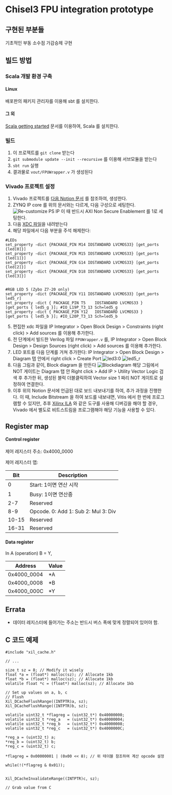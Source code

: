 # Chisel3 FPU integration prototype

## 구현된 부분들

기초적인 부동 소수점 가감승제 구현

## 빌드 방법
### Scala 개발 환경 구축
#### Linux
배포판의 패키지 관리자를 이용해 sbt 를 설치한다.

#### 그 외
[Scala getting started](https://docs.scala-lang.org/getting-started/index.html) 문서를 이용하여, Scala 를 설치한다.

### 빌드
1. 이 프로젝트를 `git clone` 받는다
2. `git submodule update --init --recursive` 를 이용해 서브모듈을 받는다
3. `sbt run` 실행
4. 결과물로 `vout/FPUWrapper.v` 가 생성된다

### Vivado 프로젝트 설정
1. Vivado 프로젝트를 [다음 Notion 문서](https://www.notion.so/tsnlab/Zynq-Hello-world-75ef620c18484698bf9cf613568a48e0) 를 참조하여, 생성한다.
2. ZYNQ IP core 를 위의 문서와는 다르게, 다음 구성으로 세팅한다.
![Re-customize PS IP](./asset/img/PS-PL_config.png) 이 때 반드시 AXI Non Secure Enablement 를 1로 세팅한다.
3. 다음 [XDC 파일](https://github.com/Digilent/digilent-xdc/blob/master/Zybo-Z7-Master.xdc)을 내려받는다
4. 해당 파일에서 다음 부분을 주석 해제한다:
```
#LEDs
set_property -dict {PACKAGE_PIN M14 IOSTANDARD LVCMOS33} [get_ports {led[0]}]
set_property -dict {PACKAGE_PIN M15 IOSTANDARD LVCMOS33} [get_ports {led[1]}]
set_property -dict {PACKAGE_PIN G14 IOSTANDARD LVCMOS33} [get_ports {led[2]}]
set_property -dict {PACKAGE_PIN D18 IOSTANDARD LVCMOS33} [get_ports {led[3]}]


#RGB LED 5 (Zybo Z7-20 only)
set_property -dict {PACKAGE_PIN Y11 IOSTANDARD LVCMOS33} [get_ports led5_r]
set_property -dict { PACKAGE_PIN T5    IOSTANDARD LVCMOS33 } [get_ports { led5_g }]; #IO_L19P_T3_13 Sch=led5_g
set_property -dict { PACKAGE_PIN Y12   IOSTANDARD LVCMOS33 } [get_ports { led5_b }]; #IO_L20P_T3_13 Sch=led5_b
```
5. 편집한 xdc 파일을 IP Integrator > Open Block Design > Constraints (right click) > Add sources 를 이용해 추가한다.
6. 전 단계에서 빌드한 Verilog 파일 `FPUWrapper.v` 를, IP Integrator > Open Block Design > Design Sources (right click) > Add sources 를 이용해 추가한다.
7. LED 포트를 다음 단계를 거쳐 추가한다: IP Integrator > Open Block Design > Diagram 탭 안에서 right click > Create Port
![led3:0](./asset/img/led-port.png)
![led5_r](./asset/img/led5-port.png)
8. 다음 그림과 같이, Block diagram 을 만든다
![Blockdiagram](./asset/img/blockdiagram.png)
해당 그림에서 NOT 게이트는 Diagram 탭 안 Right click > Add IP > Utility Vector Logic 검색 후 추가한 뒤, 생성된 블럭 더블클릭하여 Vector size 1 짜리 NOT 게이트로 설정하여 연결한다.
9. 이후 위의 Notion 문서에 언급된 대로 보드 내보내기를 하여, 추가 과정을 진행한다. 이 때, Include Bitstream 을 하여 보드를 내보내면, Vitis 에서 한 번에 프로그램할 수 있지만, 추후 [Xilinx ILA](https://www.xilinx.com/products/intellectual-property/ila.html) 와 같은 도구를 사용해 디버깅을 해야 할 경우, Vivado 에서 별도로 비트스트림을 프로그램해야 해당 기능을 사용할 수 있다.


## Register map
#### Control register
제어 레지스터 주소: 0x4000\_0000

제어 레지스터 맵:

| Bit   | Description                         |
|-------|-------------------------------------|
| 0     | Start: 1이면 연산 시작              |
| 1     | Busy: 1이면 연산중                  |
| 2-7   | Reserved                            |
| 8-9   | Opcode. 0: Add 1: Sub 2: Mul 3: Div |
| 10-15 | Reserved                            |
| 16-31 | Reserved                            |

#### Data register

In A (operation) B = Y,

| Address     | Value |
|-------------|-------|
|0x4000\_0004 | \*A   |
|0x4000\_0008 | \*B   |
|0x4000\_000C | \*Y   |


## Errata

* 데이터 레지스터에 들어가는 주소는 반드시 버스 폭에 맞게 정렬되어 있어야 함.

## C 코드 예제
```
#include "xil_cache.h"

// ...

size_t sz = 8; // Modify it wisely
float *a = (float*) malloc(sz); // Allocate 1kb
float *b = (float*) malloc(sz); // Allocate 1kb
volatile float *c = (float*) malloc(sz); // Allocate 1kb

// Set up values on a, b, c
// Flush
Xil_DCacheFlushRange((INTPTR)a, sz);
Xil_DCacheFlushRange((INTPTR)b, sz);

volatile uint32_t *flagreg = (uint32_t*) 0x40000000;
volatile uint32_t *reg_a   = (uint32_t*) 0x40000004;
volatile uint32_t *reg_b   = (uint32_t*) 0x40000008;
volatile uint32_t *reg_c   = (uint32_t*) 0x4000000C;

*reg_a = (uint32_t) a;
*reg_b = (uint32_t) b;
*reg_c = (uint32_t) c;

*flagreg = 0x00000001 | (0x00 << 8); // 위 테이블 참조하여 계산 opcode 설정

while(!(*flagreg & 0x01));


Xil_DCacheInvalidateRange((INTPTR)c, sz);

// Grab value from C
```